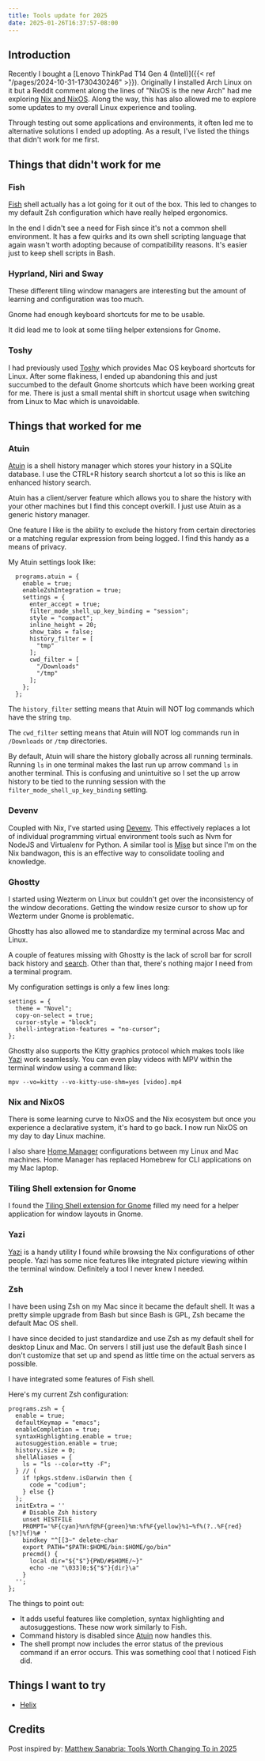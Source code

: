 ```yaml
---
title: Tools update for 2025
date: 2025-01-26T16:37:57-08:00
---
```


## Introduction

Recently I bought a [Lenovo ThinkPad T14 Gen 4 (Intel)]({{< ref "/pages/2024-10-31-1730430246" >}}). Originally I installed Arch Linux on it but a Reddit comment along the lines of "NixOS is the new Arch" had me exploring [Nix and NixOS]((#nix-and-nixos)). Along the way, this has also allowed me to explore some updates to my overall Linux experience and tooling.

Through testing out some applications and environments, it often led me to alternative solutions I ended up adopting. As a result, I've listed the things that didn't work for me first.

## Things that didn't work for me

### Fish

[Fish](https://fishshell.com/) shell actually has a lot going for it out of the box. This led to changes to my default Zsh configuration which have really helped ergonomics.

In the end I didn't see a need for Fish since it's not a common shell environment. It has a few quirks and its own shell scripting language that again wasn't worth adopting because of compatibility reasons. It's easier just to keep shell scripts in Bash.

### Hyprland, Niri and Sway

These different tiling window managers are interesting but the amount of learning and configuration was too much.

Gnome had enough keyboard shortcuts for me to be usable.

It did lead me to look at some tiling helper extensions for Gnome.

### Toshy

I had previously used [Toshy](https://github.com/RedBearAK/toshy) which provides Mac OS keyboard shortcuts for Linux. After some flakiness, I ended up abandoning this and just succumbed to the default Gnome shortcuts which have been working great for me. There is just a small mental shift in shortcut usage when switching from Linux to Mac which is unavoidable.

## Things that worked for me

### Atuin

[Atuin](https://atuin.sh/) is a shell history manager which stores your history in a SQLite database. I use the CTRL+R history search shortcut a lot so this is like an enhanced history search.

Atuin has a client/server feature which allows you to share the history with your other machines but I find this concept overkill. I just use Atuin as a generic history manager.

One feature I like is the ability to exclude the history from certain directories or a matching regular expression from being logged. I find this handy as a means of privacy.

My Atuin settings look like:
```
  programs.atuin = {
    enable = true;
    enableZshIntegration = true;
    settings = {
      enter_accept = true;
      filter_mode_shell_up_key_binding = "session";
      style = "compact";
      inline_height = 20;
      show_tabs = false;
      history_filter = [
        "tmp"
      ];
      cwd_filter = [
        "/Downloads"
        "/tmp"
      ];
    };
  };
```

The `history_filter` setting means that Atuin will NOT log commands which have the string `tmp`.

The `cwd_filter` setting means that Atuin will NOT log commands run in `/Downloads` or `/tmp` directories.

By default, Atuin will share the history globally across all running terminals. Running `ls` in one terminal makes the last run up arrow command `ls` in another terminal. This is confusing and unintuitive so I set the up arrow history to be tied to the running session with the `filter_mode_shell_up_key_binding` setting.

### Devenv

Coupled with Nix, I've started using [Devenv](https://devenv.sh/). This effectively replaces a lot of individual programming virtual environment tools such as Nvm for NodeJS and Virtualenv for Python. A similar tool is [Mise](https://mise.jdx.dev/) but since I'm on the Nix bandwagon, this is an effective way to consolidate tooling and knowledge.

### Ghostty

I started using Wezterm on Linux but couldn't get over the inconsistency of the window decorations. Getting the window resize cursor to show up for Wezterm under Gnome is problematic.

Ghostty has also allowed me to standardize my terminal across Mac and Linux.

A couple of features missing with Ghostty is the lack of scroll bar for scroll back history and [search](https://github.com/ghostty-org/ghostty/issues/189). Other than that, there's nothing major I need from a terminal program.

My configuration settings is only a few lines long:
```
settings = {
  theme = "Novel";
  copy-on-select = true;
  cursor-style = "block";
  shell-integration-features = "no-cursor";
};
```

Ghostty also supports the Kitty graphics protocol which makes tools like [Yazi](#yazi) work seamlessly. You can even play videos with MPV within the terminal window using a command like:
```
mpv --vo=kitty --vo-kitty-use-shm=yes [video].mp4
```

### Nix and NixOS

There is some learning curve to NixOS and the Nix ecosystem but once you experience a declarative system, it's hard to go back. I now run NixOS on my day to day Linux machine.

I also share [Home Manager](https://github.com/nix-community/home-manager) configurations between my Linux and Mac machines. Home Manager has replaced Homebrew for CLI applications on my Mac laptop.

### Tiling Shell extension for Gnome

I found the [Tiling Shell extension for Gnome](https://github.com/domferr/tilingshell) filled my need for a helper application for window layouts in Gnome.

### Yazi

[Yazi](https://yazi-rs.github.io/) is a handy utility I found while browsing the Nix configurations of other people. Yazi has some nice features like integrated picture viewing within the terminal window. Definitely a tool I never knew I needed.

### Zsh

I have been using Zsh on my Mac since it became the default shell. It was a pretty simple upgrade from Bash but since Bash is GPL, Zsh became the default Mac OS shell.

I have since decided to just standardize and use Zsh as my default shell for desktop Linux and Mac. On servers I still just use the default Bash since I don't customize that set up and spend as little time on the actual servers as possible.

I have integrated some features of Fish shell.

Here's my current Zsh configuration:
```
programs.zsh = {
  enable = true;
  defaultKeymap = "emacs";
  enableCompletion = true;
  syntaxHighlighting.enable = true;
  autosuggestion.enable = true;
  history.size = 0;
  shellAliases = {
    ls = "ls --color=tty -F";
  } // (
    if !pkgs.stdenv.isDarwin then {
      code = "codium";
    } else {}
  );
  initExtra = ''
    # Disable Zsh history
    unset HISTFILE
    PROMPT='%F{cyan}%n%f@%F{green}%m:%f%F{yellow}%1~%f%(?..%F{red}[%?]%f)%# '
    bindkey "^[[3~" delete-char
    export PATH="$PATH:$HOME/bin:$HOME/go/bin"
    precmd() {
      local dir="${"$"}{PWD/#$HOME/~}"
      echo -ne "\033]0;${"$"}{dir}\a"
    }
  '';
};
```

The things to point out:
* It adds useful features like completion, syntax highlighting and autosuggestions. These now work similarly to Fish.
* Command history is disabled since [Atuin](#atuin) now handles this.
* The shell prompt now includes the error status of the previous command if an error occurs. This was something cool that I noticed Fish did.

## Things I want to try

* [Helix](https://helix-editor.com/)

## Credits

Post inspired by: [Matthew Sanabria: Tools Worth Changing To in 2025](https://matthewsanabria.dev/posts/tools-worth-changing-to-in-2025/)
